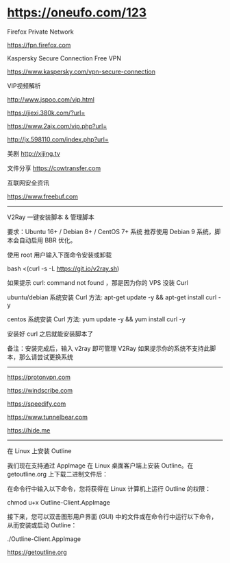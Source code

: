 ﻿# https://oneufo.com/123
 
 
 Firefox Private Network
 
 https://fpn.firefox.com
 
 
 Kaspersky Secure Connection Free VPN 
 
 https://www.kaspersky.com/vpn-secure-connection
 
 
 VIP视频解析

http://www.jspoo.com/vip.html

https://jiexi.380k.com/?url=

https://www.2ajx.com/vip.php?url=

http://jx.598110.com/index.php?url=

美剧
http://xijing.tv

文件分享
https://cowtransfer.com


互联网安全资讯

https://www.freebuf.com

______________________________________________________________________________________

V2Ray 一键安装脚本 & 管理脚本

要求：Ubuntu 16+ / Debian 8+ / CentOS 7+ 系统
推荐使用 Debian 9 系统，脚本会自动启用 BBR 优化。

使用 root 用户输入下面命令安装或卸载

bash <(curl -s -L https://git.io/v2ray.sh)

如果提示 curl: command not found ，那是因为你的 VPS 没装 Curl

ubuntu/debian 系统安装 Curl 方法: apt-get update -y && apt-get install curl -y

centos 系统安装 Curl 方法: yum update -y && yum install curl -y

安装好 curl 之后就能安装脚本了

备注：安装完成后，输入 v2ray 即可管理 V2Ray
如果提示你的系统不支持此脚本，那么请尝试更换系统

____________________________________________________________________________________________


https://protonvpn.com

https://windscribe.com

https://speedify.com

https://www.tunnelbear.com

https://hide.me
______________________________________________________________________________________________
在 Linux 上安装 Outline

我们现在支持通过 Applmage 在 Linux 桌面客户端上安装 Outline。在 getoutline.org 上下载二进制文件后：

在命令行中输入以下命令，您将获得在 Linux 计算机上运行 Outline 的权限：

chmod u+x Outline-Client.AppImage


接下来，您可以双击图形用户界面 (GUI) 中的文件或在命令行中运行以下命令，从而安装或启动 Outline：

./Outline-Client.AppImage

https://getoutline.org
